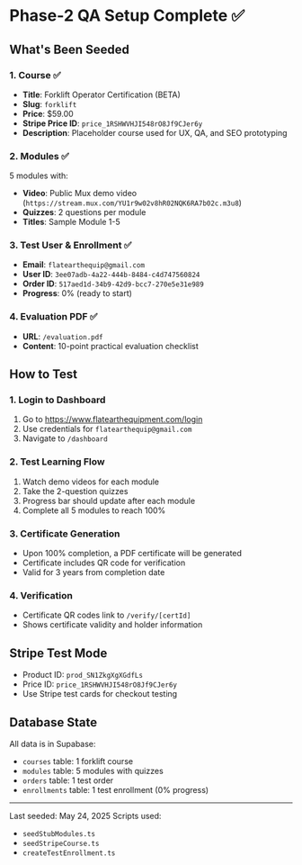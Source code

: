 # Phase-2 QA Setup Complete ✅

## What's Been Seeded

### 1. Course ✅
- **Title**: Forklift Operator Certification (BETA)
- **Slug**: `forklift`
- **Price**: $59.00
- **Stripe Price ID**: `price_1RSHWVHJI548rO8Jf9CJer6y`
- **Description**: Placeholder course used for UX, QA, and SEO prototyping

### 2. Modules ✅
5 modules with:
- **Video**: Public Mux demo video (`https://stream.mux.com/YU1r9w02v8hR02NQK6RA7b02c.m3u8`)
- **Quizzes**: 2 questions per module
- **Titles**: Sample Module 1-5

### 3. Test User & Enrollment ✅
- **Email**: `flatearthequip@gmail.com`
- **User ID**: `3ee07adb-4a22-444b-8484-c4d747560824`
- **Order ID**: `517aed1d-34b9-42d9-bcc7-270e5e31e989`
- **Progress**: 0% (ready to start)

### 4. Evaluation PDF ✅
- **URL**: `/evaluation.pdf`
- **Content**: 10-point practical evaluation checklist

## How to Test

### 1. Login to Dashboard
1. Go to https://www.flatearthequipment.com/login
2. Use credentials for `flatearthequip@gmail.com`
3. Navigate to `/dashboard`

### 2. Test Learning Flow
1. Watch demo videos for each module
2. Take the 2-question quizzes
3. Progress bar should update after each module
4. Complete all 5 modules to reach 100%

### 3. Certificate Generation
- Upon 100% completion, a PDF certificate will be generated
- Certificate includes QR code for verification
- Valid for 3 years from completion date

### 4. Verification
- Certificate QR codes link to `/verify/[certId]`
- Shows certificate validity and holder information

## Stripe Test Mode
- Product ID: `prod_SN1ZkgXgXGdfLs`
- Price ID: `price_1RSHWVHJI548rO8Jf9CJer6y`
- Use Stripe test cards for checkout testing

## Database State
All data is in Supabase:
- `courses` table: 1 forklift course
- `modules` table: 5 modules with quizzes
- `orders` table: 1 test order
- `enrollments` table: 1 test enrollment (0% progress)

---

Last seeded: May 24, 2025
Scripts used:
- `seedStubModules.ts`
- `seedStripeCourse.ts`
- `createTestEnrollment.ts` 